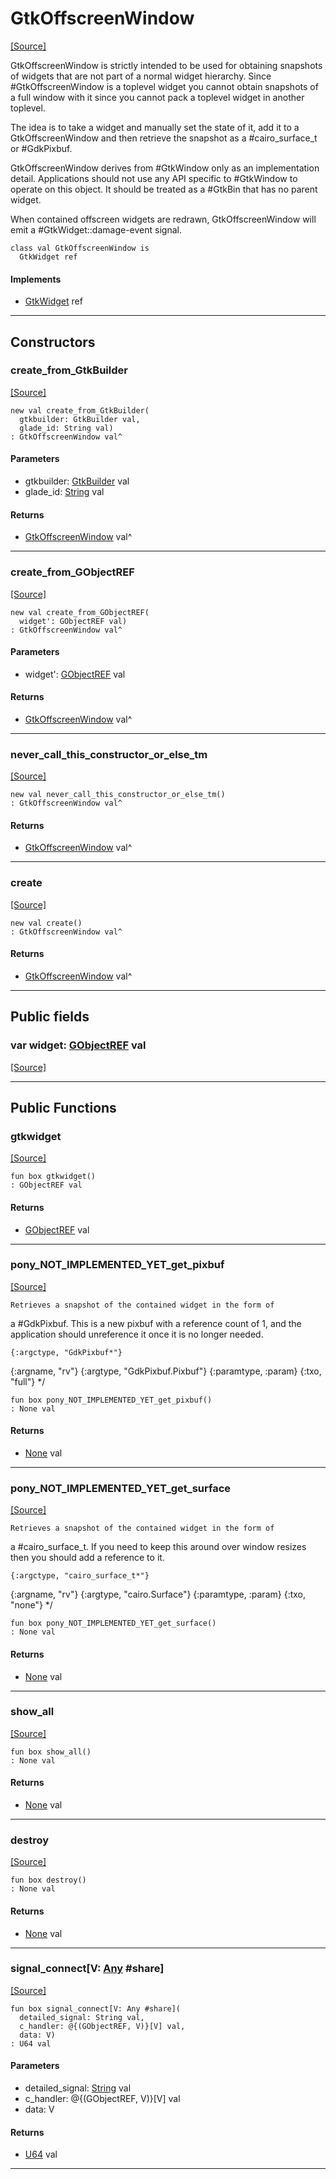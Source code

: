 # GtkOffscreenWindow
<span class="source-link">[[Source]](src/gtk3/GtkOffscreenWindow.md#L6)</span>

GtkOffscreenWindow is strictly intended to be used for obtaining
snapshots of widgets that are not part of a normal widget hierarchy.
Since #GtkOffscreenWindow is a toplevel widget you cannot obtain
snapshots of a full window with it since you cannot pack a toplevel
widget in another toplevel.

The idea is to take a widget and manually set the state of it,
add it to a GtkOffscreenWindow and then retrieve the snapshot
as a #cairo_surface_t or #GdkPixbuf.

GtkOffscreenWindow derives from #GtkWindow only as an implementation
detail.  Applications should not use any API specific to #GtkWindow
to operate on this object.  It should be treated as a #GtkBin that
has no parent widget.

When contained offscreen widgets are redrawn, GtkOffscreenWindow
will emit a #GtkWidget::damage-event signal.


```pony
class val GtkOffscreenWindow is
  GtkWidget ref
```

#### Implements

* [GtkWidget](gtk3-GtkWidget.md) ref

---

## Constructors

### create_from_GtkBuilder
<span class="source-link">[[Source]](src/gtk3/GtkOffscreenWindow.md#L30)</span>


```pony
new val create_from_GtkBuilder(
  gtkbuilder: GtkBuilder val,
  glade_id: String val)
: GtkOffscreenWindow val^
```
#### Parameters

*   gtkbuilder: [GtkBuilder](gtk3-GtkBuilder.md) val
*   glade_id: [String](builtin-String.md) val

#### Returns

* [GtkOffscreenWindow](gtk3-GtkOffscreenWindow.md) val^

---

### create_from_GObjectREF
<span class="source-link">[[Source]](src/gtk3/GtkOffscreenWindow.md#L33)</span>


```pony
new val create_from_GObjectREF(
  widget': GObjectREF val)
: GtkOffscreenWindow val^
```
#### Parameters

*   widget': [GObjectREF](gtk3-..-gobject-GObjectREF.md) val

#### Returns

* [GtkOffscreenWindow](gtk3-GtkOffscreenWindow.md) val^

---

### never_call_this_constructor_or_else_tm
<span class="source-link">[[Source]](src/gtk3/GtkOffscreenWindow.md#L36)</span>


```pony
new val never_call_this_constructor_or_else_tm()
: GtkOffscreenWindow val^
```

#### Returns

* [GtkOffscreenWindow](gtk3-GtkOffscreenWindow.md) val^

---

### create
<span class="source-link">[[Source]](src/gtk3/GtkOffscreenWindow.md#L40)</span>


```pony
new val create()
: GtkOffscreenWindow val^
```

#### Returns

* [GtkOffscreenWindow](gtk3-GtkOffscreenWindow.md) val^

---

## Public fields

### var widget: [GObjectREF](gtk3-..-gobject-GObjectREF.md) val
<span class="source-link">[[Source]](src/gtk3/GtkOffscreenWindow.md#L26)</span>



---

## Public Functions

### gtkwidget
<span class="source-link">[[Source]](src/gtk3/GtkOffscreenWindow.md#L28)</span>


```pony
fun box gtkwidget()
: GObjectREF val
```

#### Returns

* [GObjectREF](gtk3-..-gobject-GObjectREF.md) val

---

### pony_NOT_IMPLEMENTED_YET_get_pixbuf
<span class="source-link">[[Source]](src/gtk3/GtkOffscreenWindow.md#L44)</span>


    Retrieves a snapshot of the contained widget in the form of
a #GdkPixbuf.  This is a new pixbuf with a reference count of 1,
and the application should unreference it once it is no longer
needed.

    {:argctype, "GdkPixbuf*"}
{:argname, "rv"}
{:argtype, "GdkPixbuf.Pixbuf"}
{:paramtype, :param}
{:txo, "full"}
*/


```pony
fun box pony_NOT_IMPLEMENTED_YET_get_pixbuf()
: None val
```

#### Returns

* [None](builtin-None.md) val

---

### pony_NOT_IMPLEMENTED_YET_get_surface
<span class="source-link">[[Source]](src/gtk3/GtkOffscreenWindow.md#L59)</span>


    Retrieves a snapshot of the contained widget in the form of
a #cairo_surface_t.  If you need to keep this around over window
resizes then you should add a reference to it.

    {:argctype, "cairo_surface_t*"}
{:argname, "rv"}
{:argtype, "cairo.Surface"}
{:paramtype, :param}
{:txo, "none"}
*/


```pony
fun box pony_NOT_IMPLEMENTED_YET_get_surface()
: None val
```

#### Returns

* [None](builtin-None.md) val

---

### show_all
<span class="source-link">[[Source]](src/gtk3/GtkWidget.md#L4)</span>


```pony
fun box show_all()
: None val
```

#### Returns

* [None](builtin-None.md) val

---

### destroy
<span class="source-link">[[Source]](src/gtk3/GtkWidget.md#L7)</span>


```pony
fun box destroy()
: None val
```

#### Returns

* [None](builtin-None.md) val

---

### signal_connect\[V: [Any](builtin-Any.md) #share\]
<span class="source-link">[[Source]](src/gtk3/GtkWidget.md#L10)</span>


```pony
fun box signal_connect[V: Any #share](
  detailed_signal: String val,
  c_handler: @{(GObjectREF, V)}[V] val,
  data: V)
: U64 val
```
#### Parameters

*   detailed_signal: [String](builtin-String.md) val
*   c_handler: @{(GObjectREF, V)}[V] val
*   data: V

#### Returns

* [U64](builtin-U64.md) val

---

